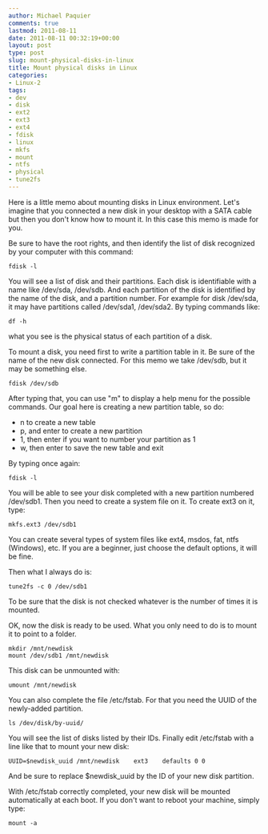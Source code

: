 ```yaml
---
author: Michael Paquier
comments: true
lastmod: 2011-08-11
date: 2011-08-11 00:32:19+00:00
layout: post
type: post
slug: mount-physical-disks-in-linux
title: Mount physical disks in Linux
categories:
- Linux-2
tags:
- dev
- disk
- ext2
- ext3
- ext4
- fdisk
- linux
- mkfs
- mount
- ntfs
- physical
- tune2fs
---
```


Here is a little memo about mounting disks in Linux environment.
Let's imagine that you connected a new disk in your desktop with a SATA cable but then you don't know how to mount it. In this case this memo is made for you.

Be sure to have the root rights, and then identify the list of disk recognized by your computer with this command:

    fdisk -l

You will see a list of disk and their partitions. Each disk is identifiable with a name like /dev/sda, /dev/sdb. And each partition of the disk is identified by the name of the disk, and a partition number. For example for disk /dev/sda, it may have partitions called /dev/sda1, /dev/sda2.
By typing commands like:

    df -h

what you see is the physical status of each partition of a disk.

To mount a disk, you need first to write a partition table in it. Be sure of the name of the new disk connected. For this memo we take /dev/sdb, but it may be something else.

    fdisk /dev/sdb

After typing that, you can use "m" to display a help menu for the possible commands. Our goal here is creating a new partition table, so do:

  * n to create a new table	
  * p, and enter to create a new partition
  * 1, then enter if you want to number your partition as 1
  * w, then enter to save the new table and exit

By typing once again:

    fdisk -l

You will be able to see your disk completed with a new partition numbered /dev/sdb1.
Then you need to create a system file on it.
To create ext3 on it, type:

    mkfs.ext3 /dev/sdb1

You can create several types of system files like ext4, msdos, fat, ntfs (Windows), etc.
If you are a beginner, just choose the default options, it will be fine.

Then what I always do is:

    tune2fs -c 0 /dev/sdb1

To be sure that the disk is not checked whatever is the number of times it is mounted.

OK, now the disk is ready to be used. What you only need to do is to mount it to point to a folder.

    mkdir /mnt/newdisk
    mount /dev/sdb1 /mnt/newdisk

This disk can be unmounted with:

    umount /mnt/newdisk

You can also complete the file /etc/fstab. For that you need the UUID of the newly-added partition.

    ls /dev/disk/by-uuid/

You will see the list of disks listed by their IDs.
Finally edit /etc/fstab with a line like that to mount your new disk:

    UUID=$newdisk_uuid /mnt/newdisk    ext3    defaults 0 0

And be sure to replace $newdisk\_uuid by the ID of your new disk partition.

With /etc/fstab correctly completed, your new disk will be mounted automatically at each boot. If you don't want to reboot your machine, simply type:

    mount -a
